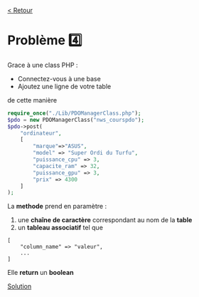 [< Retour](../README.md)
# Problème 4️⃣

Grace à une class PHP :
- Connectez-vous à une base
- Ajoutez une ligne de votre table

de cette manière

```php
require_once("./Lib/PDOManagerClass.php");
$pdo = new PDOManagerClass("nws_courspdo");
$pdo->post(
    "ordinateur", 
    [
        "marque"=>"ASUS",
        "model" => "Super Ordi du Turfu",
        "puissance_cpu" => 3,
        "capacite_ram" => 32,
        "puissance_gpu" => 3,
        "prix" => 4300
    ]
);
```

La __methode__ prend en paramètre : 
1. une __chaîne de caractère__ correspondant au nom de la __table__
2. un __tableau associatif__ tel que
```
[
    "column_name" => "valeur",
    ...
]
```

Elle __return__ un __boolean__

[Solution](./Solutions/4%20-%20Post_solution.md)